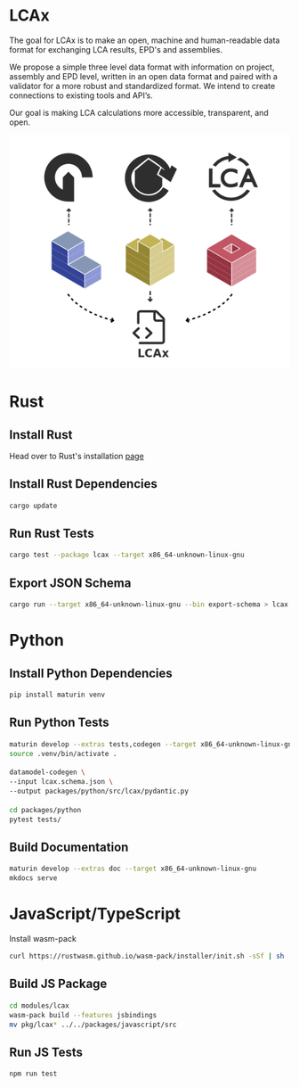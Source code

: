 # LCAx

The goal for LCAx is to make an open, machine and human-readable data format for exchanging LCA results,
EPD's and assemblies.

We propose a simple three level data format with information on project, assembly and EPD level,
written in an open data format and paired with a validator for a more robust and standardized format.
We intend to create connections to existing tools and API’s.

Our goal is making LCA calculations more accessible, transparent, and open.

![LCAx](./docs/assets/benchmark.png)

# Rust

## Install Rust
Head over to Rust's installation [page](https://www.rust-lang.org/tools/install)

## Install Rust Dependencies
```bash
cargo update
```

## Run Rust Tests

```bash
cargo test --package lcax --target x86_64-unknown-linux-gnu
```

## Export JSON Schema
```bash
cargo run --target x86_64-unknown-linux-gnu --bin export-schema > lcax.schema.json
```

# Python

## Install Python Dependencies
```bash
pip install maturin venv
```

## Run Python Tests

```bash
maturin develop --extras tests,codegen --target x86_64-unknown-linux-gnu
source .venv/bin/activate .

datamodel-codegen \
--input lcax.schema.json \
--output packages/python/src/lcax/pydantic.py
          
cd packages/python
pytest tests/
```

## Build Documentation

```bash
maturin develop --extras doc --target x86_64-unknown-linux-gnu
mkdocs serve
```

# JavaScript/TypeScript
Install wasm-pack
```bash
curl https://rustwasm.github.io/wasm-pack/installer/init.sh -sSf | sh
```

## Build JS Package

```bash
cd modules/lcax
wasm-pack build --features jsbindings
mv pkg/lcax* ../../packages/javascript/src
```

## Run JS Tests
```bash
npm run test
```